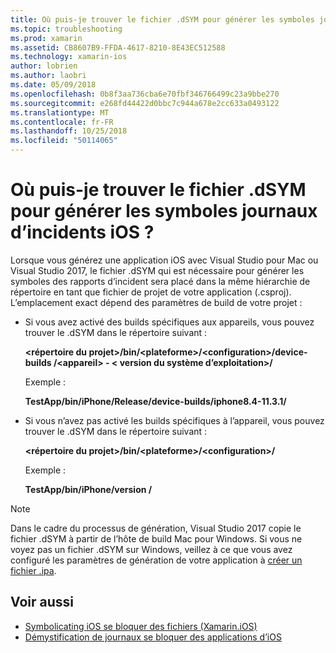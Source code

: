 ```yaml
---
title: Où puis-je trouver le fichier .dSYM pour générer les symboles journaux d’incidents iOS ?
ms.topic: troubleshooting
ms.prod: xamarin
ms.assetid: CB8607B9-FFDA-4617-8210-8E43EC512588
ms.technology: xamarin-ios
author: lobrien
ms.author: laobri
ms.date: 05/09/2018
ms.openlocfilehash: 0b8f3aa736cba6e70fbf346766499c23a9bbe270
ms.sourcegitcommit: e268fd44422d0bbc7c944a678e2cc633a0493122
ms.translationtype: MT
ms.contentlocale: fr-FR
ms.lasthandoff: 10/25/2018
ms.locfileid: "50114065"
---
```

# <a name="where-can-i-find-the-dsym-file-to-symbolicate-ios-crash-logs"></a>Où puis-je trouver le fichier .dSYM pour générer les symboles journaux d’incidents iOS ?

Lorsque vous générez une application iOS avec Visual Studio pour Mac ou Visual Studio 2017, le fichier .dSYM qui est nécessaire pour générer les symboles des rapports d’incident sera placé dans la même hiérarchie de répertoire en tant que fichier de projet de votre application (.csproj). L’emplacement exact dépend des paramètres de build de votre projet :

- Si vous avez activé des builds spécifiques aux appareils, vous pouvez trouver le .dSYM dans le répertoire suivant :

    **&lt;répertoire du projet&gt;/bin/&lt;plateforme&gt;/&lt;configuration&gt;/device-builds /&lt;appareil&gt; - &lt; version du système d’exploitation&gt;/**

    Exemple :
  
    **TestApp/bin/iPhone/Release/device-builds/iphone8.4-11.3.1/**

- Si vous n’avez pas activé les builds spécifiques à l’appareil, vous pouvez trouver le .dSYM dans le répertoire suivant :

    **&lt;répertoire du projet&gt;/bin/&lt;plateforme&gt;/&lt;configuration&gt;/**

    Exemple :

    **TestApp/bin/iPhone/version /**

> [!NOTE]
> Dans le cadre du processus de génération, Visual Studio 2017 copie le fichier .dSYM à partir de l’hôte de build Mac pour Windows. Si vous ne voyez pas un fichier .dSYM sur Windows, veillez à ce que vous avez configuré les paramètres de génération de votre application à [créer un fichier .ipa](~/ios/deploy-test/app-distribution/ipa-support.md).

## <a name="see-also"></a>Voir aussi

- [Symbolicating iOS se bloquer des fichiers (Xamarin.iOS)](http://jmillerdev.net/symbolicating-ios-crash-files-xamarin-ios/)
- [Démystification de journaux se bloquer des applications d’iOS](https://www.raywenderlich.com/23704/demystifying-ios-application-crash-logs)

